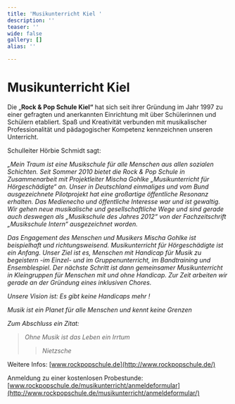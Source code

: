 ```yaml
---
title: 'Musikunterricht Kiel '
description: ''
teaser: ''
wide: false
gallery: []
alias: ''

---
```

# Musikunterricht Kiel

Die „**Rock & Pop Schule Kiel“** hat sich seit ihrer Gründung im Jahr 1997 zu einer gefragten und anerkannten Einrichtung mit über Schülerinnen und Schülern etabliert. Spaß und Kreativität verbunden mit musikalischer Professionalität und pädagogischer Kompetenz kennzeichnen unseren Unterricht.

Schulleiter Hörbie Schmidt sagt:

_„Mein Traum ist eine Musikschule für alle Menschen aus allen sozialen Schichten. Seit Sommer 2010 bietet die Rock & Pop Schule in Zusammenarbeit mit Projektleiter Mischa Gohlke „Musikunterricht für Hörgeschädigte“ an. Unser in Deutschland einmaliges und vom Bund ausgezeichnete Pilotprojekt hat eine großartige öffentliche Resonanz erhalten. Das Medienecho und öffentliche Interesse war und ist gewaltig. Wir gehen neue musikalische und gesellschaftliche Wege und sind gerade auch deswegen als „Musikschule des Jahres 2012“ von der Fachzeitschrift „Musikschule Intern“ ausgezeichnet worden._

_Das Engagement des Menschen und Musikers Mischa Gohlke ist beispielhaft und richtungsweisend. Musikunterricht für Hörgeschädigte ist ein Anfang. Unser Ziel ist es, Menschen mit Handicap für Musik zu begeistern -im Einzel- und im Gruppenunterricht, im Bandtraining und Ensemblespiel. Der nächste Schritt ist dann gemeinsamer Musikunterricht in Kleingruppen für Menschen mit und ohne Handicap. Zur Zeit arbeiten wir gerade an der Gründung eines inklusiven Chores._

_Unsere Vision ist: Es gibt keine Handicaps mehr !_

_Musik ist ein Planet für alle Menschen und kennt keine Grenzen_

_Zum Abschluss ein Zitat:_ 

> _Ohne Musik ist das Leben ein Irrtum_
>
> > _Nietzsche_

Weitere Infos: [www.rockpopschule.de](http://www.rockpopschule.de/)

Anmeldung zu einer kostenlosen Probestunde: [www.rockpopschule.de/musikunterricht/anmeldeformular](http://www.rockpopschule.de/musikunterricht/anmeldeformular/)